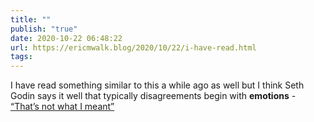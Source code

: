 ```yaml
---
title: ""
publish: "true"
date: 2020-10-22 06:48:22
url: https://ericmwalk.blog/2020/10/22/i-have-read.html
tags: 
---
```


I have read something similar to this a while ago as well but I think Seth Godin says it well that typically disagreements begin with **emotions** - <a rel="noreferrer noopener" target="_blank" href="https://seths.blog/2020/10/thats-not-what-i-meant/">“That’s not what I meant”</a>